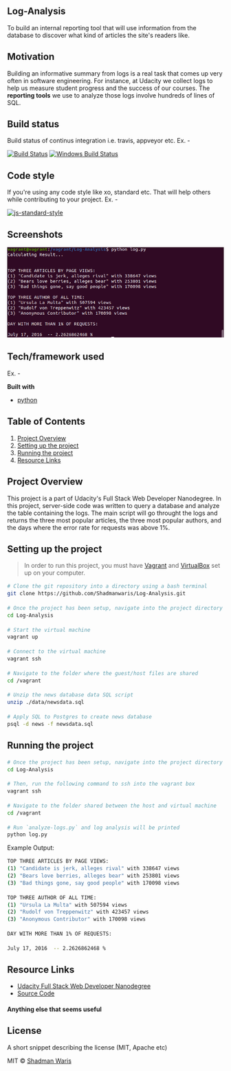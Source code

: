 ## Log-Analysis
To build an internal reporting tool that will use information from the database to discover what kind of articles the site's readers like.

## Motivation
Building an informative summary from logs is a real task that comes up very often in software engineering. For instance, at Udacity we collect logs to help us measure student progress and the success of our courses. The **reporting tools** we use to analyze those logs involve hundreds of lines of SQL.

## Build status
Build status of continus integration i.e. travis, appveyor etc. Ex. - 

[![Build Status](https://travis-ci.org/akashnimare/foco.svg?branch=master)](https://travis-ci.org/akashnimare/foco)
[![Windows Build Status](https://ci.appveyor.com/api/projects/status/github/akashnimare/foco?branch=master&svg=true)](https://ci.appveyor.com/project/akashnimare/foco/branch/master)

## Code style
If you're using any code style like xo, standard etc. That will help others while contributing to your project. Ex. -

[![js-standard-style](https://img.shields.io/badge/code%20style-standard-brightgreen.svg?style=flat)](https://github.com/feross/standard)
 
## Screenshots
![alt text](https://github.com/Shadmanwaris/Log-Analysis/blob/master/screenshot/Screenshot%20from%202019-05-13%2000-33-04.png)

## Tech/framework used
Ex. -

<b>Built with</b>
- [python](https://electron.atom.io)

## Table of Contents

1. [Project Overview](#project-overview)
1. [Setting up the project](#setting-up-the-project)
1. [Running the project](#running-the-project)
1. [Resource Links](#resource-links)

## Project Overview

This project is a part of Udacity's Full Stack Web Developer Nanodegree. In this project, server-side code
 was written to query a database and analyze the table containing the logs. The main script will go throught the logs and returns
 the three most popular articles, the three most popular authors, and the days where the error rate for requests was above 1%.

## Setting up the project

> In order to run this project, you must have [Vagrant](https://www.vagrantup.com/downloads.html) and [VirtualBox](https://www.virtualbox.org/wiki/Downloads) set up on your computer.

```bash
# Clone the git repository into a directory using a bash terminal
git clone https://github.com/Shadmanwaris/Log-Analysis.git

# Once the project has been setup, navigate into the project directory with `Vagrantfile`
cd Log-Analysis

# Start the virtual machine
vagrant up

# Connect to the virtual machine
vagrant ssh

# Navigate to the folder where the guest/host files are shared
cd /vagrant
    
# Unzip the news database data SQL script
unzip ./data/newsdata.sql
    
# Apply SQL to Postgres to create news database
psql -d news -f newsdata.sql
```
## Running the project

```bash
# Once the project has been setup, navigate into the project directory on your home computer
cd Log-Analysis

# Then, run the following command to ssh into the vagrant box
vagrant ssh

# Navigate to the folder shared between the host and virtual machine
cd /vagrant

# Run `analyze-logs.py` and log analysis will be printed
python log.py
```

Example Output:
```bash
TOP THREE ARTICLES BY PAGE VIEWS:
(1) "Candidate is jerk, alleges rival" with 338647 views
(2) "Bears love berries, alleges bear" with 253801 views
(3) "Bad things gone, say good people" with 170098 views

TOP THREE AUTHOR OF ALL TIME:
(1) "Ursula La Multa" with 507594 views
(2) "Rudolf von Treppenwitz" with 423457 views
(3) "Anonymous Contributor" with 170098 views

DAY WITH MORE THAN 1% OF REQUESTS:

July 17, 2016  -- 2.2626862468 %

```

## Resource Links

- [Udacity Full Stack Web Developer Nanodegree](https://www.udacity.com/course/full-stack-web-developer-nanodegree--nd004)
- [Source Code](https://github.com/Shadmanwaris/Log-Analysis)

#### Anything else that seems useful

## License
A short snippet describing the license (MIT, Apache etc)

MIT © [Shadman Waris]()